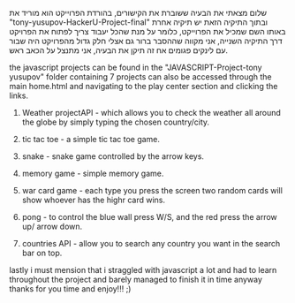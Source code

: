 
שלום מצאתי את הבעיה ששוברת את הקישורים, בהורדת הפרוייקט הוא מוריד את "tony-yusupov-HackerU-Project-final" ובתוך התיקיה הזאת יש תיקיה אחרת באותו השם שמכיל את הפרוייקט, כלומר על מנת  שהכל יעבוד צריך לפתוח את הפרויקט דרך התיקיה השנייה, אני מקווה שההסבר ברור גם אצלי חלק גדול מהפרויקט היה שבור עם לינקים פגומים אח זה תיקן את הבעיה, אני מתנצל על הכאב ראש.





the javascript projects can be found in the "JAVASCRIPT-Project-tony yusupov" folder containing 7 projects can also be accessed through the main home.html and navigating to the play center section and clicking the links. 

1. Weather projectAPI - which allows you to check the weather all around the globe by simply typing the chosen country/city.

2. tic tac toe - a simple tic tac toe game.

3. snake - snake game controlled by the arrow keys.

4. memory game - simple memory game.

5. war card game - each type you press the screen two random cards will show whoever has the highr card wins.

6. pong - to control the blue wall press W/S, and the red press the arrow up/ arrow down.

7. countries API - allow you to search any country you want in the search bar on top.


lastly i must mension that i straggled with javascript a lot and had to learn throughout the project 
and barely managed to finish it in time anyway thanks for you time and enjoy!!! ;)
